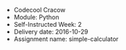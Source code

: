 - Codecool Cracow
- Module: Python
- Self-Instructed Week: 2
- Delivery date:  2016-10-29
- Assignment name: simple-calculator

